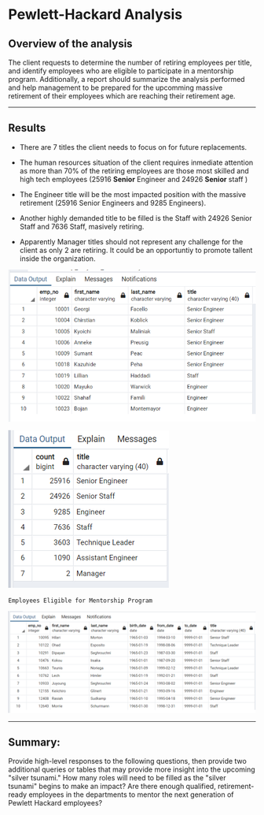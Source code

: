 # Pewlett-Hackard Analysis
## Overview of the analysis
The client requests to determine the number of retiring employees per title, and identify employees who are eligible to participate in a mentorship program. 
Additionally, a report should summarize the analysis performed and help management to be prepared for the upcomming massive retirement of their employees which are reaching their retirement age.  

---

## Results

+ There are 7 titles the client needs to focus on for future replacements. 

+ The human resources situation of the client requires inmediate attention as more than 70% of the retiring employees are those most skilled and high tech employees (25916 **Senior** Engineer and 24926 **Senior** staff )

+ The Engineer title will be the most impacted position with the massive retirement (25916 Senior Engineers and 9285 Engineers). 

+ Another highly demanded title to be filled is the Staff with 24926 Senior Staff and 7636 Staff, masively retiring.

+ Apparently Manager titles should not  represent any challenge for the client as only 2 are retiring. It could be an opportuntiy to promote tallent inside the organization.


![Unique_Titles](https://github.com/Connectime4ever/Pewlett-Hackard-Analysis/blob/main/Unique%20Titles.png)

![Retiring_Titles](https://github.com/Connectime4ever/Pewlett-Hackard-Analysis/blob/main/Retiring%20Titles.png)

    Employees Eligible for Mentorship Program
    
![Mentorship_Eligibility_Table](https://github.com/Connectime4ever/Pewlett-Hackard-Analysis/blob/main/Mentorship%20Eligibility%20Table.png)

---
## Summary:
 Provide high-level responses to the following questions, then provide two additional queries or tables that may provide more insight into the upcoming "silver tsunami."
How many roles will need to be filled as the "silver tsunami" begins to make an impact?
Are there enough qualified, retirement-ready employees in the departments to mentor the next generation of Pewlett Hackard employees?